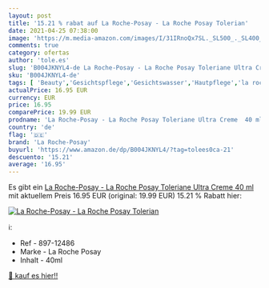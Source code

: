 ```yaml
---
layout: post
title: '15.21 % rabat auf La Roche-Posay - La Roche Posay Tolerian'
date: 2021-04-25 07:38:00
image: 'https://m.media-amazon.com/images/I/31IRnoQx7SL._SL500_._SL400_.jpg'
comments: true
category: ofertas
author: 'tole.es'
slug: 'B004JKNYL4-de La Roche-Posay - La Roche Posay Toleriane Ultra Creme 40 ml'
sku: 'B004JKNYL4-de'
tags: [ 'Beauty','Gesichtspflege','Gesichtswasser','Hautpflege','la roche-posay', ]
actualPrice: 16.95 EUR
currency: EUR
price: 16.95
comparePrice: 19.99 EUR
prodname: 'La Roche-Posay - La Roche Posay Toleriane Ultra Creme  40 ml'
country: 'de'
flag: '🇩🇪'
brand: 'La Roche-Posay'
buyurl: 'https://www.amazon.de/dp/B004JKNYL4/?tag=tolees0ca-21'
descuento: '15.21'
average: '16.95'
---
```


Es gibt ein [La Roche-Posay - La Roche Posay Toleriane Ultra Creme  40 ml](https://www.amazon.de/dp/B004JKNYL4/?tag=tolees0ca-21) mit aktuellem Preis 16.95 EUR (original: 19.99 EUR) 15.21 % Rabatt hier:

[![La Roche-Posay - La Roche Posay Tolerian](https://m.media-amazon.com/images/I/31IRnoQx7SL._SL500_._SL400_.jpg)](https://www.amazon.de/dp/B004JKNYL4/?tag=tolees0ca-21)

ℹ️:

- Ref - 897-12486
- Marke - La Roche Posay
- Inhalt - 40ml

[🛒 kauf es hier!!](https://www.amazon.de/dp/B004JKNYL4/?tag=tolees0ca-21)
